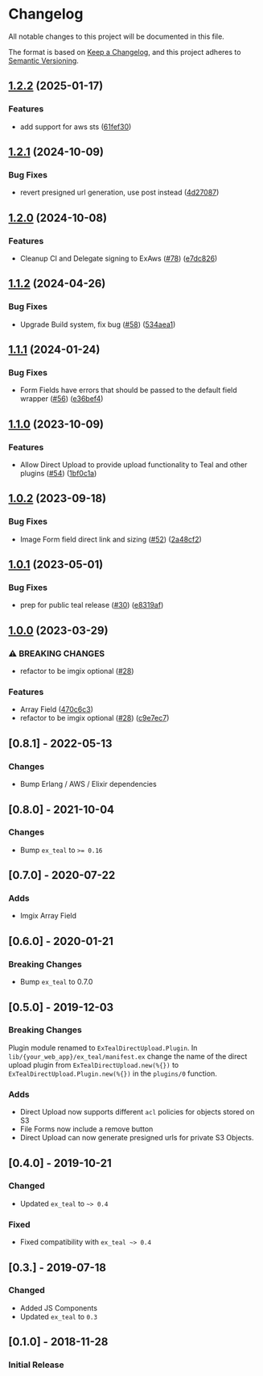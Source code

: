 # Changelog
All notable changes to this project will be documented in this file.

The format is based on [Keep a Changelog](https://keepachangelog.com/en/1.0.0/),
and this project adheres to [Semantic Versioning](https://semver.org/spec/v2.0.0.html).

## [1.2.2](https://github.com/township-agency/ex_teal_direct_upload/compare/v1.2.1...v1.2.2) (2025-01-17)


### Features

* add support for aws sts ([61fef30](https://github.com/township-agency/ex_teal_direct_upload/commit/61fef30118741921c0c7164238700e71de937918))

## [1.2.1](https://github.com/township-agency/ex_teal_direct_upload/compare/v1.2.0...v1.2.1) (2024-10-09)


### Bug Fixes

* revert presigned url generation, use post instead ([4d27087](https://github.com/township-agency/ex_teal_direct_upload/commit/4d270871c3e7d4fa8cce3e02b49084118f669b18))

## [1.2.0](https://github.com/township-agency/ex_teal_direct_upload/compare/v1.1.2...v1.2.0) (2024-10-08)


### Features

* Cleanup CI and Delegate signing to ExAws ([#78](https://github.com/township-agency/ex_teal_direct_upload/issues/78)) ([e7dc826](https://github.com/township-agency/ex_teal_direct_upload/commit/e7dc8263514ba9681286eda94b2871b3870aaf8b))

## [1.1.2](https://github.com/township-agency/ex_teal_direct_upload/compare/v1.1.1...v1.1.2) (2024-04-26)


### Bug Fixes

* Upgrade Build system, fix bug ([#58](https://github.com/township-agency/ex_teal_direct_upload/issues/58)) ([534aea1](https://github.com/township-agency/ex_teal_direct_upload/commit/534aea10e648c4f92a0097425211a99230361b70))

## [1.1.1](https://github.com/township-agency/ex_teal_direct_upload/compare/v1.1.0...v1.1.1) (2024-01-24)


### Bug Fixes

* Form Fields have errors that should be passed to the default field wrapper ([#56](https://github.com/township-agency/ex_teal_direct_upload/issues/56)) ([e36bef4](https://github.com/township-agency/ex_teal_direct_upload/commit/e36bef42647a6107baa39115662639b9ffc4ece9))

## [1.1.0](https://github.com/township-agency/ex_teal_direct_upload/compare/v1.0.2...v1.1.0) (2023-10-09)


### Features

* Allow Direct Upload to provide upload functionality to Teal and other plugins ([#54](https://github.com/township-agency/ex_teal_direct_upload/issues/54)) ([1bf0c1a](https://github.com/township-agency/ex_teal_direct_upload/commit/1bf0c1a6fa9c5484d8bec1f2157f5b08d12e0095))

## [1.0.2](https://github.com/township-agency/ex_teal_direct_upload/compare/v1.0.1...v1.0.2) (2023-09-18)


### Bug Fixes

* Image Form field direct link and sizing ([#52](https://github.com/township-agency/ex_teal_direct_upload/issues/52)) ([2a48cf2](https://github.com/township-agency/ex_teal_direct_upload/commit/2a48cf2cfefdbe9d8bdada6f6cc684ccbf423918))

## [1.0.1](https://github.com/township-agency/ex_teal_direct_upload/compare/v1.0.0...v1.0.1) (2023-05-01)


### Bug Fixes

* prep for public teal release ([#30](https://github.com/township-agency/ex_teal_direct_upload/issues/30)) ([e8319af](https://github.com/township-agency/ex_teal_direct_upload/commit/e8319afe55ce6678e98cf07c4832ff9e333de973))

## [1.0.0](https://github.com/township-agency/ex_teal_direct_upload/compare/v0.8.0...v1.0.0) (2023-03-29)


### ⚠ BREAKING CHANGES

* refactor to be imgix optional ([#28](https://github.com/township-agency/ex_teal_direct_upload/issues/28))

### Features

* Array Field ([470c6c3](https://github.com/township-agency/ex_teal_direct_upload/commit/470c6c3ed41981c7d6f37df4fd221e6029381e85))
* refactor to be imgix optional ([#28](https://github.com/township-agency/ex_teal_direct_upload/issues/28)) ([c9e7ec7](https://github.com/township-agency/ex_teal_direct_upload/commit/c9e7ec78c995604f9c7e52f9c9de7ce2c211b0e3))

## [0.8.1] - 2022-05-13

### Changes
- Bump Erlang / AWS / Elixir dependencies

## [0.8.0] - 2021-10-04

### Changes
- Bump `ex_teal` to `>= 0.16`

## [0.7.0] - 2020-07-22

### Adds
- Imgix Array Field

## [0.6.0] - 2020-01-21

### Breaking Changes
- Bump `ex_teal` to 0.7.0

## [0.5.0] - 2019-12-03

### Breaking Changes

Plugin module renamed to `ExTealDirectUpload.Plugin`.  In
`lib/{your_web_app}/ex_teal/manifest.ex` change the name of the direct upload
plugin from `ExTealDirectUpload.new(%{})` to
`ExTealDirectUpload.Plugin.new(%{})` in the `plugins/0` function.

### Adds
- Direct Upload now supports different `acl` policies for objects stored on S3
- File Forms now include a remove button
- Direct Upload can now generate presigned urls for private S3 Objects.

## [0.4.0] - 2019-10-21

### Changed
- Updated `ex_teal` to `~> 0.4`
### Fixed
- Fixed compatibility with `ex_teal ~> 0.4`

## [0.3.] - 2019-07-18

### Changed

- Added JS Components
- Updated `ex_teal` to `0.3`

## [0.1.0] - 2018-11-28
### Initial Release
